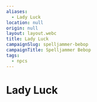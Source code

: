 ```yaml
---
aliases:
  - Lady Luck
location: null
origin: null
layout: layout.webc
title: Lady Luck
campaignSlug: spelljammer-bebop
campaignTitle: Spelljammer Bebop
tags:
  - npcs
---
```

# Lady Luck

